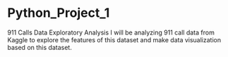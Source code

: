 # Python_Project_1
911 Calls Data Exploratory Analysis
I will be analyzing 911 call data from Kaggle to explore the features of this dataset and make data visualization based on this dataset.
